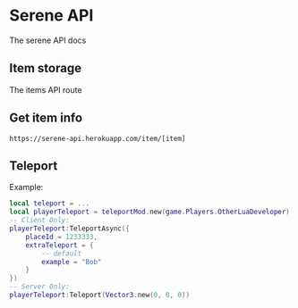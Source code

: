 # Serene API
The serene API docs

## Item storage
The items API route

## Get item info
```
https://serene-api.herokuapp.com/item/[item]
```


## Teleport
Example:
```lua
local teleport = ...
local playerTeleport = teleportMod.new(game.Players.OtherLuaDeveloper)
-- Client Only:
playerTeleport:TeleportAsync({
    placeId = 1233333,
    extraTeleport = {
        -- default
        example = "Bob"
    }
})
-- Server Only:
playerTeleport:Teleport(Vector3.new(0, 0, 0))
```